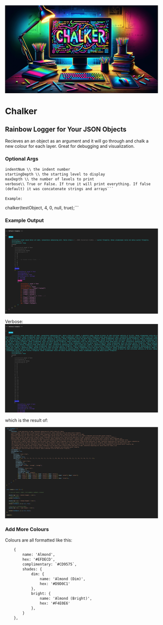 ![Chalker](./assets/chalkerbg-min.png)

# Chalker 



## Rainbow Logger for Your JSON Objects
Recieves an an object as an argument and it will go through and chalk a new colour for each layer. Great for debugging and visualization. 

### Optional Args
```
indentNum \\ the indent number 
startingDepth \\ the starting level to display
maxDepth \\ the number of levels to print
verbose\\ True or False. If true it will print everything. If false (default) it was concatenate strings and arrays```

Example: 

```
 chalker(testObject, 4, 0, null, true);```


### Example Output

![Example Object](./assets/defaultExample.png)

Verbose:
![Verbose](./assets/verboseExample.png)

which is the result of:

![Example Code](./assets/exampleCode.png)


### Add More Colours

Colours are all formatted like this:

```
    {
        name: 'Almond',
        hex: '#EFDECD',
        complimentary: `#CD9575`,
        shades: {
            dim: {
                name: 'Almond (Dim)',
                hex: '#D9D0C1'
            },
            bright: {
                name: 'Almond (Bright)',
                hex: '#F4E0E6'
            },
        }
    },
```
